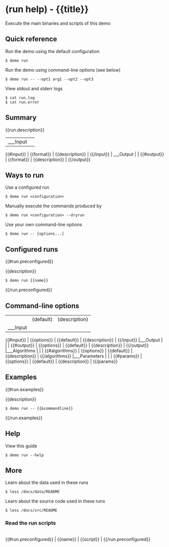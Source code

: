 # (run help) - {{title}}

Execute the main binaries and scripts of this demo

## Quick reference

Run the demo using the default configuration

```
$ demo run
```

Run the demo using command-line options (see below)

```
$ demo run -- --opt1 arg1 --opt2 --opt3
```

View stdout and stderr logs

```
$ cat run.log
$ cat run.error
```

## Summary

{{run.description}}

|              |                 |
| -----------  | --------------- |
| ___Input     |                 |
{{#input}}
| {{format}}   | {{description}} |
{{/input}}
| ___Output    |                 | 
{{#output}}
| {{format}}   | {{description}} |
{{/output}}

## Ways to run

Use a configured run

```
$ demo run <configuration>
```

Manually execute the commands produced by

```
$ demo run <configuration> --dryrun
```

Use your own command-line options

```
$ demo run -- [options...]
```

## Configured runs
{{#run.preconfigured}}

{{description}}

```
$ demo run {{name}}
```
{{/run.preconfigured}}

## Command-line options

|                 |             |                   |
| --------------- | ----------- | ----------------- |
|                 | (default)   | (description)     |
|___Input         |             |                   |
{{#input}}
| {{options}}     | {{default}} | {{description}}   |
{{/input}}
|___Output        |             |                   |
{{#output}}
| {{options}}     | {{default}} | {{description}}   |
{{/output}}
|___Algorithms    |             |                   |
{{#algorithms}}
| {{options}}     | {{default}} | {{description}}   |
{{/algorithms}}
|___Parameters    |             |                   |
{{#params}}
| {{options}}     | {{default}} | {{description}}   |
{{/params}}


## Examples
{{#run.examples}}

{{description}}

```
$ demo run -- {{&commandline}}
```
{{/run.examples}}

## Help

View this guide

```
$ demo run --help
```

## More

Learn about the data used in these runs

```
$ less /docs/data/README
```

Learn about the source code used in these runs

```
$ less /docs/src/README
```

### Read the run scripts

|           |              |
| --------- | ------------ |
{{#run.preconfigured}}
| {{name}}  | {{script}}   |
{{/run.preconfigured}}
